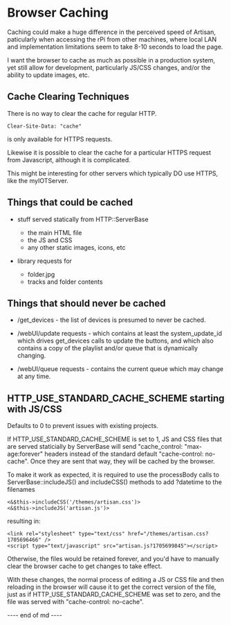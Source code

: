 # Browser Caching

Caching could make a huge difference in the perceived speed
of Artisan, paticularly when accessing the rPi from other
machines, where local LAN and implementation limitations
seem to take 8-10 seconds to load the page.

I want the browser to cache as much as possible in a production
system, yet still allow for development, particularly JS/CSS changes,
and/or the ability to update images, etc.

## Cache Clearing Techniques

There is no way to clear the cache for regular HTTP.

	Clear-Site-Data: "cache"

is only available for HTTPS requests.

Likewise it is possible to clear the cache for a
particular HTTPS request from Javascript, although
it is complicated.

This might be interesting for other servers which
typically DO use HTTPS, like the myIOTServer.



## Things that could be cached

- stuff served statically from HTTP::ServerBase
  - the main HTML file
  - the JS and CSS
  - any other static images, icons, etc

- library requests for
  - folder.jpg
  - tracks and folder contents


## Things that should never be cached

- /get_devices - the list of devices is presumed to
  never be cached.

- /webUI/update requests - which contains at least the
  system_update_id which drives get_devices calls to
  update the buttons, and which also contains a copy
  of the playlist and/or queue that is dynamically
  changing.

- /webUI/queue requests - contains the current queue
  which may change at any time.



## HTTP_USE_STANDARD_CACHE_SCHEME starting with JS/CSS

Defaults to 0 to prevent issues with existing projects.

If HTTP_USE_STANDARD_CACHE_SCHEME is set to 1, JS and CSS
files that are served staticially by ServerBase will send
"cache_control: "max-age:forever" headers instead of the
standard default "cache-control: no-cache". Once they are
sent that way, they will be cached by the browser.

To make it work as expected, it is required to use the processBody
calls to ServerBase::includeJS() and includeCSS() methods to
add  ?datetime to the filenames

	<&$this->includeCSS('/themes/artisan.css')>
	<&$this->includeJS('artisan.js')>

resulting in:

	<link rel="stylesheet" type="text/css" href="/themes/artisan.css?1705696466" />
	<script type="text/javascript" src="artisan.js?1705699845"></script>

Otherwise, the files would be retained forever, and
you'd have to manually clear the browser cache to get
changes to take effect.

With these changes, the normal process of editing a
JS or CSS file and then reloading in the browser will
cause it to get the correct version of the file, just
as if HTTP_USE_STANDARD_CACHE_SCHEME was set to zero,
and the file was served with "cache-control: no-cache".






---- end of md ----
